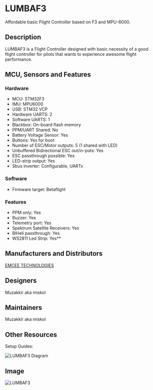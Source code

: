 # LUMBAF3

Affordable basic Flight Controller based on F3 and MPU-6000.

## Description
LUMBAF3 is a Flight Controller designed with basic necessity of a good flight controller for pilots that wants to experience awesome flight performance.

## MCU, Sensors and Features

### Hardware
  - MCU: STM32F3
  - IMU: MPU6000
  - USB: STM32 VCP
  - Hardware UARTS: 2
  - Software UARTS: 1
  - Blackbox: On-board flash memory
  - PPM/UART Shared: No
  - Battery Voltage Sensor: Yes
  - Buttons: Yes for boot
  - Number of ESC/Motor outputs: 5 (1 shared with LED)
  - Unbuffered Bidirectional ESC out/in-puts: Yes
  - ESC passthrough possible: Yes
  - LED-strip output: Yes
  - Sbus inverter: Configurable, UARTx

### Software
  - Firmware target: Betaflight

### Features
  - PPM only: Yes
  - Buzzer: Yes
  - Telemetry port: Yes
  - Spektrum Satellite Receivers: Yes
  - BlHeli passthrough: Yes
  - WS2811 Led Strip: Yes**

## Manufacturers and Distributors

[EMCEE TECHNOLOGIES](www.emceetech.com/lumbaf3)

## Designers

Muzakkir aka miskol

## Maintainers

Muzakkir aka miskol

## Other Resources

Setup Guides:

![LUMBAF3 Diagram](https://www.dropbox.com/s/u5hwf2yf6vngtek/LumbaF3%20DiagramV2.jpg)

## Image

![LUMBAF3](https://instagram.fkul8-1.fna.fbcdn.net/t51.2885-15/e35/18013960_2105744329565129_7425440925079306240_n.jpg)
